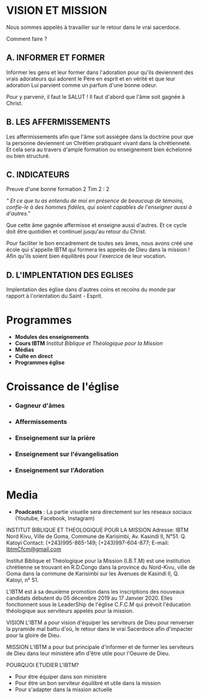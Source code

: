 # VISION ET MISSION

Nous sommes appelés à travailler sur le retour dans le vrai sacerdoce. 

Comment faire ?

## A. INFORMER ET FORMER
Informer les gens et leur former dans l'adoration pour qu'ils deviennent des vrais adorateurs qui adorent le Père en esprit et en vérité et que leur adoration Lui parvient comme un parfum d'une bonne odeur.

Pour y parvenir, il faut le SALUT !
Il faut d'abord que l'âme soit gagnée à Christ.

## B. LES AFFERMISSEMENTS
Les affermissements afin que l'âme soit assiégée dans la doctrine pour que la personne deviennent un Chrétien pratiquant  vivant dans la chrétienneté. Et cela sera au travers d'ample formation ou enseignement bien échelonné ou bien structuré.

## C. INDICATEURS

Preuve d'une bonne formation 2 Tim 2 : 2

_" Et ce que tu as entendu de moi en présence de beaucoup de témoins, confie-le à des hommes fidèles, qui soient capables de l'enseigner aussi à d'autres."_

Que cette âme gagnée affermisse et enseigne aussi d'autres. Et ce cycle doit être quotidien et continuel jusqu'au retour du Christ.

Pour faciliter le bon encadrement de toutes ses âmes, nous avons créé une école qui s'appelle IBTM qui formera les appelés de Dieu dans la mission ! Afin qu'ils soient bien équilibrés pour l'exercice de leur vocation.

## D. L'IMPLENTATION DES EGLISES
Implentation des église dans d'autres coins et recoins du monde par rapport à l'orientation du Saint - Esprit.

# Programmes

- **Modules des enseignements**
- **Cours IBTM** _Institut Biblique et Théologique pour la Mission_
- **Médias**
- **Culte en direct**
- **Programmes église**


# Croissance de l'église
- ### Gagneur d'âmes
- ### Affermissements
- ### Enseignement sur la prière
- ### Enseignement sur l'évangelisation
- ### Enseignement sur l'Adoration

# Media
- **Poadcasts** : La partie visuelle sera directement sur les réseaux sociaux (Youtube, Facebook, Instagram)


INSTITUT BIBLIQUE ET THEOLOGIQUE POUR LA MISSION
Adresse: IBTM Nord Kivu, Ville de Goma, Commune de Karisimbi, Av. Kasindi II, N°51. Q. Katoyi
Contact: (+243)995-865-149; (+243)997-604-877;
E-mail: IbtmCfcm@gmail.com

Institut Biblique et Théologique pour la Mission (I.B.T.M) est une institution chrétienne se trouvant en R.D.Congo dans la province du Nord-Kivu, ville de Goma dans la commune de Karisimbi sur les Avenues de Kasindi II, Q. Katoyi, n° 51.

L'IBTM est à sa deuxième promotion dans les inscriptions des nouveaux candidats débutent du 05 décembre 2019 au 17 Janvier 2020. Elles fonctionnent sous le LeaderShip de l'église C.F.C.M qui prévoit l'éducation théologique aux serviteurs appelés pour la mission.

VISION
L'IBTM a pour vision d'équiper les serviteurs de Dieu pour renverser la pyramide mal battu d'où, le retour dans le vrai Sacerdoce afin d'impacter pour la gloire de Dieu.

MISSION
L'IBTM a pour but principale d'informer et de former les serviteurs de Dieu dans leur ministère afin d'être utile pour l'Oeuvre de Dieu.

POURQUOI ETUDIER L'IBTM?
- Pour être équiper dans son ministère
- Pour être un bon serviteur équilibré et utile dans la mission
- Pour s'adapter dans la mission actuelle


